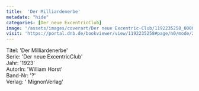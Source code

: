 ```yaml
---
title:  'Der Milliardenerbe'
metadate: "hide"
categories: [Der neue ExcentricClub]
image: '/assets/images/coverart/Der neue Excentric-Club/1192235258_00000010.jpg'
visit: 'https://portal.dnb.de/bookviewer/view/1192235258#page/n0/mode/2up'
---
```

Titel: 'Der Milliardenerbe' <br>
Serie: 'Der neue ExcentricClub' <br>
Jahr: '1923' <br>
AutorIn: 'William Horst' <br>
Band-Nr: '?' <br>
Verlag: ' MignonVerlag'